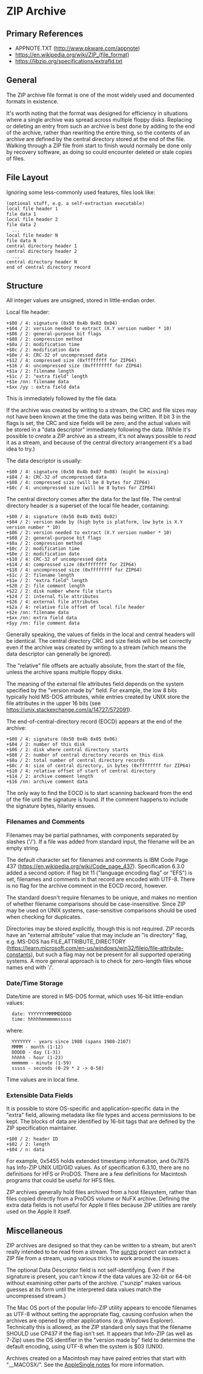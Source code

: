 ﻿# ZIP Archive #

## Primary References ##

- APPNOTE.TXT (http://www.pkware.com/appnote)
- https://en.wikipedia.org/wiki/ZIP_(file_format)
- https://libzip.org/specifications/extrafld.txt

## General ##

The ZIP archive file format is one of the most widely used and documented formats in existence.

It's worth noting that the format was designed for efficiency in situations where a single
archive was spread across multiple floppy disks.  Replacing or deleting an entry from such an
archive is best done by adding to the end of the archive, rather than rewriting the entire thing,
so the contents of an archive are defined by the central directory stored at the end of the file.
Walking through a ZIP file from start to finish would normally be done only by recovery software,
as doing so could encounter deleted or stale copies of files.

## File Layout ##

Ignoring some less-commonly used features, files look like:
```
(optional stuff, e.g. a self-extraction executable)
local file header 1
file data 1
local file header 2
file data 2
  ...
local file header N
file data N
central directory header 1
central directory header 2
  ...
central directory header N
end of central directory record
```

## Structure ##

All integer values are unsigned, stored in little-endian order.

Local file header:
```
+$00 / 4: signature (0x50 0x4b 0x03 0x04)
+$04 / 2: version needed to extract (X.Y version number * 10)
+$06 / 2: general-purpose bit flags
+$08 / 2: compression method
+$0a / 2: modification time
+$0c / 2: modification date
+$0e / 4: CRC-32 of uncompressed data
+$12 / 4: compressed size (0xffffffff for ZIP64)
+$16 / 4: uncompressed size (0xffffffff for ZIP64)
+$1a / 2: filename length
+$1c / 2: "extra field" length
+$1e /nn: filename data
+$xx /yy : extra field data
```

This is immediately followed by the file data.

If the archive was created by writing to a stream, the CRC and file sizes may not have been known
at the time the data was being written.  If bit 3 in the flags is set, the CRC and size fields
will be zero, and the actual values will be stored in a "data descriptor" immediately following
the data.  (While it's possible to *create* a ZIP archive as a stream, it's not always possible
to *read* it as a stream, and because of the central directory arrangement it's a bad idea to try.)

The data descriptor is usually:
```
+$00 / 4: signature (0x50 0x4b 0x07 0x08) (might be missing)
+$04 / 4: CRC-32 of uncompressed data
+$08 / 4: compressed size (will be 8 bytes for ZIP64)
+$0c / 4: uncompressed size (will be 8 bytes for ZIP64)
```

The central directory comes after the data for the last file.  The central directory
header is a superset of the local file header, containing:
```
+$00 / 4: signature (0x50 0x4b 0x01 0x02)
+$04 / 2: version made by (high byte is platform, low byte is X.Y version number * 10)
+$06 / 2: version needed to extract (X.Y version number * 10)
+$08 / 2: general-purpose bit flags
+$0a / 2: compression method
+$0c / 2: modification time
+$0e / 2: modification date
+$10 / 4: CRC-32 of uncompressed data
+$14 / 4: compressed size (0xffffffff for ZIP64)
+$18 / 4: uncompressed size (0xffffffff for ZIP64)
+$1c / 2: filename length
+$1e / 2: "extra field" length
+$20 / 2: file comment length
+$22 / 2: disk number where file starts
+$24 / 2: internal file attributes
+$26 / 4: external file attributes
+$2a / 4: relative file offset of local file header
+$2e /nn: filename data
+$xx /nn: extra field data
+$yy /nn: file comment data
```

Generally speaking, the values of fields in the local and central headers will be identical.  The
central directory CRC and size fields will be set correctly even if the archive was created by
writing to a stream (which means the data descriptor can generally be ignored).

The "relative" file offsets are actually absolute, from the start of the file, unless the archive
spans multiple floppy disks.

The meaning of the external file attributes field depends on the system specified by the
"version made by" field.  For example, the low 8 bits typically hold MS-DOS attributes, while
entries created by UNIX store the file attributes in the upper 16 bits (see
https://unix.stackexchange.com/a/14727/572091).

The end-of-central-directory record (EOCD) appears at the end of the archive:
```
+$00 / 4: signature (0x50 0x4b 0x05 0x06)
+$04 / 2: number of this disk
+$06 / 2: disk where central directory starts
+$08 / 2: number of central directory records on this disk
+$0a / 2: total number of central directory records
+$0c / 4: size of central directory, in bytes (0xffffffff for ZIP64)
+$10 / 4: relative offset of start of central directory
+$14 / 2: archive comment length
+$16 /nn: archive comment data
```

The only way to find the EOCD is to start scanning backward from the end of the file until the
signature is found.  If the comment happens to include the signature bytes, hilarity ensues.

### Filenames and Comments ###

Filenames may be partial pathnames, with components separated by slashes ('/').  If a file was
added from standard input, the filename will be an empty string.

The default character set for filenames and comments is IBM Code Page 437
(https://en.wikipedia.org/wiki/Code_page_437).  Specification 6.3.0 added a second option: if
flag bit 11 ("language encoding flag" or "EFS") is set, filenames and comments in that record
are encoded with UTF-8.  There is no flag for the archive comment in the EOCD record, however.

The standard doesn't require filenames to be unique, and makes no mention of whether filename
comparisons should be case-insensitive.  Since ZIP may be used on UNIX systems, case-sensitive
comparisons should be used when checking for duplicates.

Directories may be stored explicitly, though this is not required.  ZIP records have an "external
attribute" value that may include an "is directory" flag, e.g. MS-DOS has FILE_ATTRIBUTE_DIRECTORY
(https://learn.microsoft.com/en-us/windows/win32/fileio/file-attribute-constants), but such a flag
may not be present for all supported operating systems.  A more general approach is to check for
zero-length files whose names end with '/'.

### Date/Time Storage ###

Date/time are stored in MS-DOS format, which uses 16-bit little-endian values:
```
  date: YYYYYYYMMMMDDDDD
  time: hhhhhmmmmmmsssss
```
where:
```
  YYYYYYY - years since 1980 (spans 1980-2107)
  MMMM - month (1-12)
  DDDDD - day (1-31)
  hhhhh - hour (1-23)
  mmmmmm - minute (1-59)
  sssss - seconds (0-29 * 2 -> 0-58)
```

Time values are in local time.

### Extensible Data Fields ###

It is possible to store OS-specific and application-specific data in the "extra" field,
allowing metadata like file types and access permissions to be kept.  The blocks of data are
identified by 16-bit tags that are defined by the ZIP specification maintainer.
```
+$00 / 2: header ID
+$02 / 2: length
+$04 / n: data
```

For example, 0x5455 holds extended timestamp information, and 0x7875 has Info-ZIP UNIX UID/GID
values.  As of specification 6.3.10, there are no definitions for HFS or ProDOS.  There are a few
definitions for Macintosh programs that could be useful for HFS files.

ZIP archives generally hold files archived from a host filesystem, rather than files copied
directly from a ProDOS volume or NuFX archive.  Defining the extra data fields is not useful
for Apple II files because ZIP utilities are rarely used on the Apple II itself.

## Miscellaneous ##

ZIP archives are designed so that they can be written to a stream, but aren't really intended
to be read from a stream.  The [sunzip](https://github.com/madler/sunzip) project can extract
a ZIP file from a stream, using various tricks to work around the issues.

The optional Data Descriptor field is not self-identifying.  Even if the signature is present,
you can't know if the data values are 32-bit or 64-bit without examining other parts of the
archive.  ("sunzip" makes various guesses at its form until the interpreted data values match
the uncompressed stream.)

The Mac OS port of the popular Info-ZIP utility appears to encode filenames as UTF-8 without
setting the appropriate flag, causing confusion when the archives are opened by other
applications (e.g. Windows Explorer).  Technically this is allowed, as the ZIP standard only
says that the filename SHOULD use CP437 if the flag isn't set.  It appears that Info-ZIP (as well
as 7-Zip) uses the OS identifier in the "version made by" field to determine the default
encoding, using UTF-8 when the system is $03 (UNIX).

Archives created on a Macintosh may have paired entries that start with "__MACOSX/".  See the
[AppleSingle notes](AppleSingle-notes.md) for more information.
